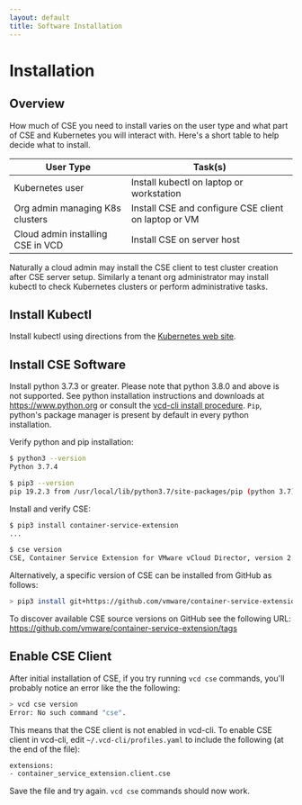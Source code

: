 ```yaml
---
layout: default
title: Software Installation
---
```

# Installation

<a name="overview"></a>
## Overview

How much of CSE you need to install varies on the user type and what part
of CSE and Kubernetes you will interact with.  Here's a short table
to help decide what to install.

| User Type                         | Task(s)                                              |
|-----------------------------------|------------------------------------------------------|
| Kubernetes user                   | Install kubectl on laptop or workstation             |
| Org admin managing K8s clusters   | Install CSE and configure CSE client on laptop or VM |
| Cloud admin installing CSE in VCD | Install CSE on server host                           |

Naturally a cloud admin may install the CSE client to test cluster
creation after CSE server setup. Similarly a tenant org administrator
may install kubectl to check Kubernetes clusters or perform
administrative tasks.

<a name="kubectl"></a>
## Install Kubectl

Install kubectl using directions from the [Kubernetes web site](https://kubernetes.io/docs/tasks/tools/install-kubectl/).

<a name="getting_cse"></a>
## Install CSE Software

Install python 3.7.3 or greater. Please note that python 3.8.0 and above is
not supported. See python installation instructions and
downloads at <https://www.python.org> or consult the [vcd-cli install
procedure](https://vmware.github.io/vcd-cli/install.html). `Pip`, python's
package manager is present by default in every python installation.

Verify python and pip installation:
```sh
$ python3 --version
Python 3.7.4

$ pip3 --version
pip 19.2.3 from /usr/local/lib/python3.7/site-packages/pip (python 3.7)
```

Install and verify CSE:
```sh
$ pip3 install container-service-extension
...

$ cse version
CSE, Container Service Extension for VMware vCloud Director, version 2.5.0
```

Alternatively, a specific version of CSE can be installed from GitHub as
follows:
```sh
> pip3 install git+https://github.com/vmware/container-service-extension.git@1.2.4
```

To discover available CSE source versions on GitHub see the following URL:
<https://github.com/vmware/container-service-extension/tags>


<a name="enable_cse_vcd_cli"></a>
## Enable CSE Client

After initial installation of CSE, if you try running `vcd cse` commands,
you'll probably notice an error like the the following:
```sh
> vcd cse version
Error: No such command "cse".
```
This means that the CSE client is not enabled in vcd-cli.
To enable CSE client in vcd-cli, edit `~/.vcd-cli/profiles.yaml` to include the
following (at the end of the file):
```sh
extensions:
- container_service_extension.client.cse
```
Save the file and try again. `vcd cse` commands should now work.
